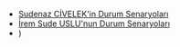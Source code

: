 * [Sudenaz CİVELEK'in Durum Senaryoları](./sude-durum-senaryoları.md)
* [İrem Sude USLU'nun Durum Senaryoları](./senaryo2.pdf)
* )

